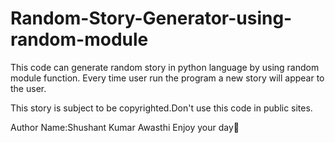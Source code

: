 # Random-Story-Generator-using-random-module
This code can generate random story in python language by using random module function. Every time user run the program a new story will appear to the user.

This story is subject to be copyrighted.Don't use this code in public sites.

Author Name:Shushant Kumar Awasthi
Enjoy your day🙂
